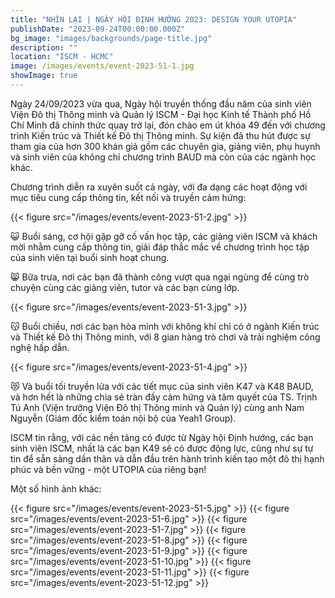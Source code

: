 ```yaml
---
title: "NHÌN LẠI | NGÀY HỘI ĐỊNH HƯỚNG 2023: DESIGN YOUR UTOPIA"
publishDate: "2023-09-24T00:00:00.000Z"
bg_image: "images/backgrounds/page-title.jpg"
description: "" 
location: "ISCM - HCMC"
image: /images/events/event-2023-51-1.jpg
showImage: true
---
```


Ngày 24/09/2023 vừa qua, Ngày hội truyền thống đầu năm của sinh viên Viện Đô thị Thông minh và Quản lý ISCM - Đại học Kinh tế Thành phố Hồ Chí Minh đã chính thức quay trở lại, đón chào em út khóa 49 đến với chương trình Kiến trúc và Thiết kế Đô thị Thông minh. Sự kiện đã thu hút được sự tham gia của hơn 300 khán giả gồm các chuyên gia, giảng viên, phụ huynh và sinh viên của không chỉ chương trình BAUD mà còn của các ngành học khác.

Chương trình diễn ra xuyên suốt cả ngày, với đa dạng các hoạt động với mục tiêu cung cấp thông tin, kết nối và truyền cảm hứng:

{{< figure src="/images/events/event-2023-51-2.jpg" >}} 

😺 Buổi sáng, cơ hội gặp gỡ cố vấn học tập, các giảng viên ISCM và khách mời nhằm cung cấp thông tin, giải đáp thắc mắc về chương trình học tập của sinh viên tại buổi sinh hoạt chung.

😸 Bữa trưa, nơi các bạn đã thành công vượt qua ngại ngùng để cùng trò chuyện cùng các giảng viên, tutor và các bạn cùng lớp.

{{< figure src="/images/events/event-2023-51-3.jpg" >}}

😽 Buổi chiều, nơi các bạn hòa mình với không khí chỉ có ở ngành Kiến trúc và Thiết kế Đô thị Thông minh, với 8 gian hàng trò chơi và trải nghiệm công nghệ hấp dẫn.

{{< figure src="/images/events/event-2023-51-4.jpg" >}}

😻 Và buổi tối truyền lửa với các tiết mục của sinh viên K47 và K48 BAUD, và hơn hết là những chia sẻ tràn đầy cảm hứng và tâm quyết của TS. Trịnh Tú Anh (Viện trưởng Viện Đô thị Thông minh và Quản lý) cùng anh Nam Nguyễn (Giám đốc kiểm toán nội bộ của Yeah1 Group).

ISCM tin rằng, với các nền tảng có được từ Ngày hội Định hướng, các bạn sinh viên ISCM, nhất là các bạn K49 sẽ có được động lực, cũng như sự tự tin để sẵn sàng dấn thân và dẫn đầu trên hành trình kiến tạo một đô thị hạnh phúc và bền vững - một UTOPIA của riêng bạn!

Một số hình ảnh khác:

{{< figure src="/images/events/event-2023-51-5.jpg" >}} 
{{< figure src="/images/events/event-2023-51-6.jpg" >}} 
{{< figure src="/images/events/event-2023-51-7.jpg" >}}
{{< figure src="/images/events/event-2023-51-8.jpg" >}}
{{< figure src="/images/events/event-2023-51-9.jpg" >}}
{{< figure src="/images/events/event-2023-51-10.jpg" >}}
{{< figure src="/images/events/event-2023-51-11.jpg" >}}
{{< figure src="/images/events/event-2023-51-12.jpg" >}}
